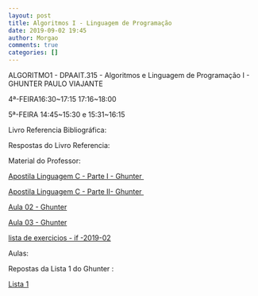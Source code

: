 ```yaml
---
layout: post
title: Algoritmos I - Linguagem de Programação
date: 2019-09-02 19:45
author: Morgao
comments: true
categories: []
---
```

ALGORITMO1 - DPAAIT.315 - Algoritmos e Linguagem de Programação I - GHUNTER PAULO VIAJANTE

4ª-FEIRA16:30~17:15 17:16~18:00

5ª-FEIRA 14:45~15:30 e 15:31~16:15

Livro Referencia Bibliográfica:

Respostas do Livro Referencia:

Material do Professor:

<a href="https://matematicafibonacci.wordpress.com/wp-content/uploads/2019/09/apostila-linguagem-c-parte-i-ghunter.pdf">Apostila Linguagem C - Parte I - Ghunter </a>

<a href="https://matematicafibonacci.wordpress.com/wp-content/uploads/2019/09/apostila-linguagem-c-parte-ii-ghunter.pdf">Apostila Linguagem C - Parte II- Ghunter </a>

<a href="https://matematicafibonacci.wordpress.com/wp-content/uploads/2019/09/aula-02-ghunter.pdf">Aula 02 - Ghunter</a>

<a href="https://matematicafibonacci.wordpress.com/wp-content/uploads/2019/09/aula-03-ghunter.pdf">Aula 03 - Ghunter</a>

<a href="https://matematicafibonacci.wordpress.com/wp-content/uploads/2019/09/lista-de-exercicios-if-2019-02.pdf">lista de exercicios - if -2019-02</a>

Aulas:

Repostas da Lista 1 do Ghunter :

<a href="https://matematicafibonacci.wordpress.com/2019/09/02/lista1alg1/">Lista 1</a>

&nbsp;
